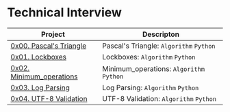 # Technical Interview

| Project | Descripton |
| ------- | ---------- |
| [0x00. Pascal's Triangle](./0x00-pascal_triangle)| Pascal's Triangle: `Algorithm` `Python` |
| [0x01. Lockboxes](./0x01-lockboxes) | Lockboxes: `Algorithm` `Python` |
| [0x02. Minimum_operations](./0x02-minimum_operations) | Minimum_operations: `Algorithm` `Python` |
| [0x03. Log Parsing](./0x03-log_parsing) | Log Parsing: `Algorithm` `Python` |
| [0x04. UTF-8 Validation](./0x04-utf8_validation/) | UTF-8 Validation: `Algorithm` `Python` |
